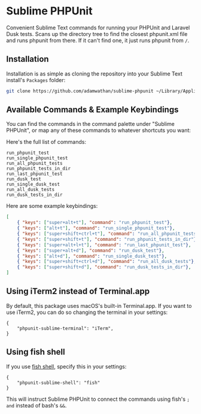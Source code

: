 # Sublime PHPUnit

Convenient Sublime Text commands for running your PHPUnit and Laravel Dusk tests. Scans up the directory tree to find the closest phpunit.xml file and runs phpunit from there. If it can't find one, it just runs phpunit from `/`.

## Installation


Installation is as simple as cloning the repository into your Sublime Text install's `Packages` folder:

```bash
git clone https://github.com/adamwathan/sublime-phpunit ~/Library/Application\ Support/Sublime\ Text\ 3/Packages/sublime-phpunit
```

## Available Commands & Example Keybindings

You can find the commands in the command palette under "Sublime PHPUnit", or map any of these commands to whatever shortcuts you want:

Here's the full list of commands:

```
run_phpunit_test
run_single_phpunit_test
run_all_phpunit_tests
run_phpunit_tests_in_dir
run_last_phpunit_test
run_dusk_test
run_single_dusk_test
run_all_dusk_tests
run_dusk_tests_in_dir
````

Here are some example keybindings:

```json
[
    { "keys": ["super+alt+t"], "command": "run_phpunit_test"},
    { "keys": ["alt+t"], "command": "run_single_phpunit_test"},
    { "keys": ["super+shift+ctrl+t"], "command": "run_all_phpunit_tests"},
    { "keys": ["super+shift+t"], "command": "run_phpunit_tests_in_dir"},
    { "keys": ["super+alt+l+t"], "command": "run_last_phpunit_test"},
    { "keys": ["super+alt+d"], "command": "run_dusk_test"},
    { "keys": ["alt+d"], "command": "run_single_dusk_test"},
    { "keys": ["super+shift+ctrl+d"], "command": "run_all_dusk_tests"},
    { "keys": ["super+shift+d"], "command": "run_dusk_tests_in_dir"},
]

```

## Using iTerm2 instead of Terminal.app

By default, this package uses macOS's built-in Terminal.app. If you want to use iTerm2, you can do so changing the terminal in your settings:

```
{
    "phpunit-sublime-terminal": "iTerm",
}
```

## Using fish shell

If you use [fish shell](https://fishshell.com/), specify this in your settings: 

```
{
    "phpunit-sublime-shell": "fish"
}
``` 

This will instruct Sublime PHPUnit to connect the commands using fish's `; and` instead of bash's `&&`.
